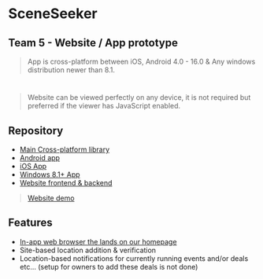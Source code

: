 # SceneSeeker
## Team 5 - Website / App prototype

> App is cross-platform between iOS, Android 4.0 - 16.0 & Any windows distribution newer than 8.1.
#
> Website can be viewed perfectly on any device, it is not required but preferred if the viewer has JavaScript enabled.

## Repository
- [Main Cross-platform library](/SceneSeeker/SceneSeeker)
- [Android app](/SceneSeeker/SceneSeeker.Android)
- [iOS App](SceneSeeker/SceneSeeker.iOS)
- [Windows 8.1+ App](/SceneSeeker/SceneSeeker.UWP)
- [Website frontend & backend](/SceneSeeker/Website%20front%20%26%20back%20end)

> [Website demo](https://planb.gay/ss.php)

## Features
- [In-app web browser the lands on our homepage](https://planb.gay/ss.php)
- Site-based location addition & verification
- Location-based notifications for currently running events and/or deals etc... (setup for owners to add these deals is not done)
